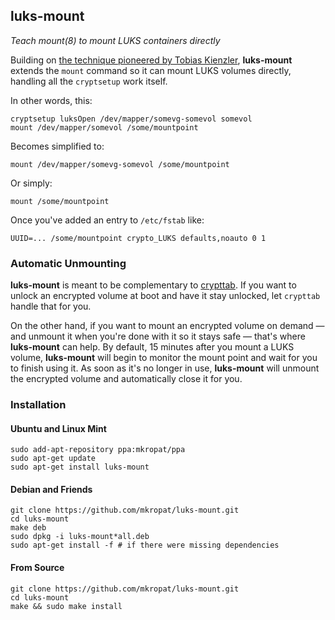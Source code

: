## luks-mount

*Teach mount(8) to mount LUKS containers directly*

Building on [the technique pioneered by Tobias
Kienzler](http://unix.stackexchange.com/a/52183/49971), **luks-mount** extends
the `mount` command so it can mount LUKS volumes directly, handling all the
`cryptsetup` work itself.

In other words, this:

    cryptsetup luksOpen /dev/mapper/somevg-somevol somevol
    mount /dev/mapper/somevol /some/mountpoint

Becomes simplified to:

    mount /dev/mapper/somevg-somevol /some/mountpoint

Or simply:

    mount /some/mountpoint

Once you've added an entry to `/etc/fstab` like:

    UUID=... /some/mountpoint crypto_LUKS defaults,noauto 0 1

### Automatic Unmounting

**luks-mount** is meant to be complementary to
[crypttab](http://manpages.ubuntu.com/manpages/trusty/man5/crypttab.5.html).
If you want to unlock an encrypted volume at boot and have it stay unlocked,
let `crypttab` handle that for you.

On the other hand, if you want to mount an encrypted volume on demand — and
unmount it when you're done with it so it stays safe — that's where
**luks-mount** can help.  By default, 15 minutes after you mount a LUKS
volume, **luks-mount** will begin to monitor the mount point and wait for you
to finish using it.  As soon as it's no longer in use, **luks-mount** will
unmount the encrypted volume and automatically close it for you.

### Installation

#### Ubuntu and Linux Mint

    sudo add-apt-repository ppa:mkropat/ppa
    sudo apt-get update
    sudo apt-get install luks-mount

#### Debian and Friends

    git clone https://github.com/mkropat/luks-mount.git
    cd luks-mount
    make deb
    sudo dpkg -i luks-mount*all.deb
    sudo apt-get install -f	# if there were missing dependencies

#### From Source

    git clone https://github.com/mkropat/luks-mount.git
    cd luks-mount
    make && sudo make install

